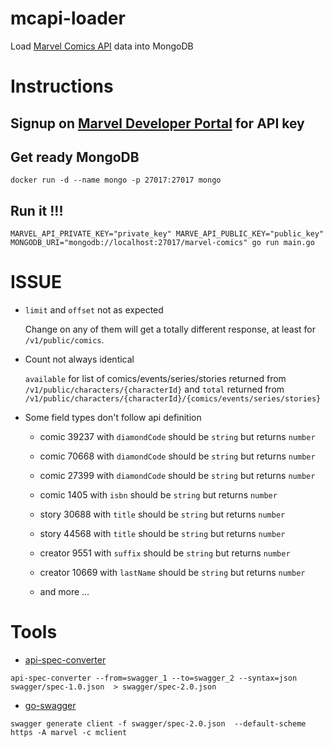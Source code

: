 # mcapi-loader

Load [Marvel Comics API](https://developer.marvel.com/) data into MongoDB

# Instructions

## Signup on [Marvel Developer Portal](https://developer.marvel.com/) for API key

## Get ready MongoDB

```
docker run -d --name mongo -p 27017:27017 mongo
```

## Run it !!!

```
MARVEL_API_PRIVATE_KEY="private_key" MARVE_API_PUBLIC_KEY="public_key" MONGODB_URI="mongodb://localhost:27017/marvel-comics" go run main.go
```

# ISSUE

+ `limit` and `offset` not as expected

    Change on any of them will get a totally different response, at least for `/v1/public/comics`.

+ Count not always identical

    `available` for list of comics/events/series/stories returned from `/v1/public/characters/{characterId}` and `total` returned from `/v1/public/characters/{characterId}/{comics/events/series/stories}`

+ Some field types don't follow api definition

    + comic 39237 with `diamondCode` should be `string` but returns `number`

    + comic 70668 with `diamondCode` should be `string` but returns `number`

    + comic 27399 with `diamondCode` should be `string` but returns `number`

    + comic 1405 with `isbn` should be `string` but returns `number`

    + story 30688 with `title` should be `string` but returns `number`

    + story 44568 with `title` should be `string` but returns `number`

    + creator 9551 with `suffix` should be `string` but returns `number`

    + creator 10669 with `lastName` should be `string` but returns `number`

    + and more ...

# Tools

+ [api-spec-converter](https://www.npmjs.com/package/api-spec-converter)

```
api-spec-converter --from=swagger_1 --to=swagger_2 --syntax=json swagger/spec-1.0.json  > swagger/spec-2.0.json
```

+ [go-swagger](https://github.com/go-swagger/go-swagger)

```
swagger generate client -f swagger/spec-2.0.json  --default-scheme https -A marvel -c mclient
```
